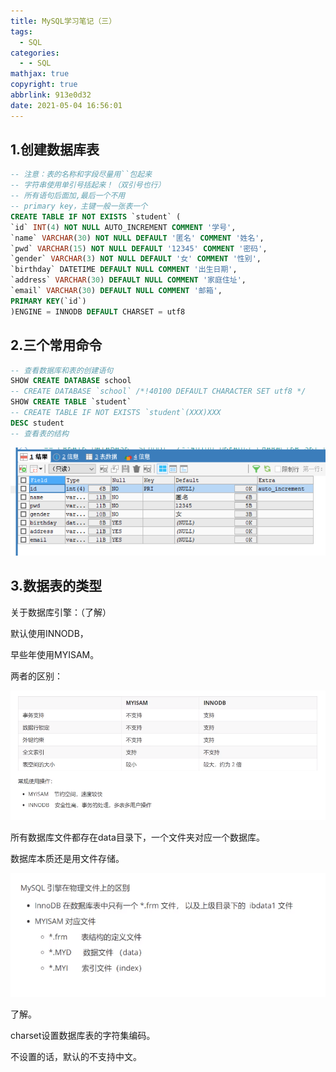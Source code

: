 ```yaml
---
title: MySQL学习笔记（三）
tags:
  - SQL
categories:
  - - SQL
mathjax: true
copyright: true
abbrlink: 913e0d32
date: 2021-05-04 16:56:01
---
```


## 1.创建数据库表

<!--more-->

```sql
-- 注意：表的名称和字段尽量用``包起来
-- 字符串使用单引号括起来！（双引号也行）
-- 所有语句后面加,最后一个不用
-- primary key，主键一般一张表一个
CREATE TABLE IF NOT EXISTS `student` (
`id` INT(4) NOT NULL AUTO_INCREMENT COMMENT '学号',
`name` VARCHAR(30) NOT NULL DEFAULT '匿名' COMMENT '姓名',
`pwd` VARCHAR(15) NOT NULL DEFAULT '12345' COMMENT '密码',
`gender` VARCHAR(3) NOT NULL DEFAULT '女' COMMENT '性别',
`birthday` DATETIME DEFAULT NULL COMMENT '出生日期',
`address` VARCHAR(30) DEFAULT NULL COMMENT '家庭住址',
`email` VARCHAR(30) DEFAULT NULL COMMENT '邮箱',
PRIMARY KEY(`id`)
)ENGINE = INNODB DEFAULT CHARSET = utf8
```

## 2.三个常用命令

```sql
-- 查看数据库和表的创建语句
SHOW CREATE DATABASE school
-- CREATE DATABASE `school` /*!40100 DEFAULT CHARACTER SET utf8 */
SHOW CREATE TABLE `student`
-- CREATE TABLE IF NOT EXISTS `student`(XXX)XXX
DESC student
-- 查看表的结构
```

![image-20210504173551477](MySQL学习笔记（三）/image-20210504173551477.png)

## 3.数据表的类型

关于数据库引擎：（了解）

默认使用INNODB，

早些年使用MYISAM。

两者的区别：

![image-20210504173012750](MySQL学习笔记（三）/image-20210504173012750.png)

所有数据库文件都存在data目录下，一个文件夹对应一个数据库。

数据库本质还是用文件存储。

![image-20210504173513323](MySQL学习笔记（三）/image-20210504173513323.png)

了解。

charset设置数据库表的字符集编码。

不设置的话，默认的不支持中文。

